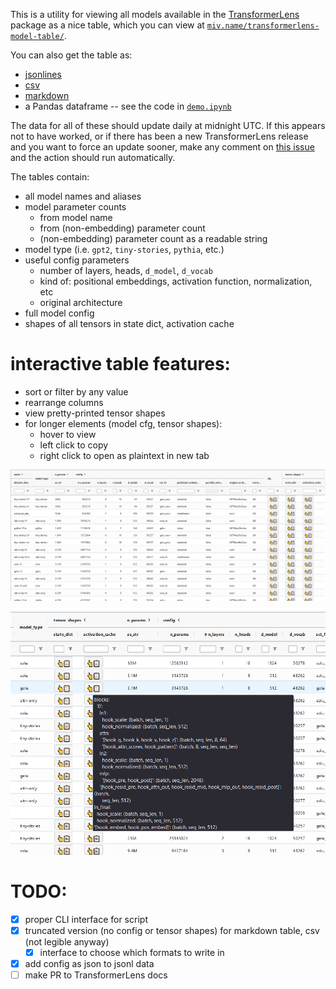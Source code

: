 This is a utility for viewing all models available in the [TransformerLens](https://github.com/neelnanda-io/TransformerLens) package as a nice table, which you can view at [`miv.name/transformerlens-model-table/`](https://miv.name/transformerlens-model-table/).

You can also get the table as:
- [jsonlines](docs/model_table.jsonl)
- [csv](docs/model_table.csv)
- [markdown](docs/model_table.md)
- a Pandas dataframe -- see the code in [`demo.ipynb`](demo.ipynb)

The data for all of these should update daily at midnight UTC. If this appears not to have worked, or if there has been a new TransformerLens release and you want to force an update sooner, make any comment on [this issue](https://github.com/mivanit/transformerlens-model-table/issues/1) and the action should run automatically.

The tables contain:

- all model names and aliases
- model parameter counts
	- from model name
	- from (non-embedding) parameter count
	- (non-embedding) parameter count as a readable string
- model type (i.e. `gpt2`, `tiny-stories`, `pythia`, etc.)
- useful config parameters 
	- number of layers, heads, `d_model`, `d_vocab`
	- kind of: positional embeddings, activation function, normalization, etc
	- original architecture
- full model config
- shapes of all tensors in state dict, activation cache

# interactive table features:

- sort or filter by any value
- rearrange columns
- view pretty-printed tensor shapes
- for longer elements (model cfg, tensor shapes):
	- hover to view
	- left click to copy
	- right click to open as plaintext in new tab

![screenshot of the table](docs/img/s1.png)

![pretty printing of tensor shapes](docs/img/s2.png)


# TODO:

 - [x] proper CLI interface for script
 - [x] truncated version (no config or tensor shapes) for markdown table, csv (not legible anyway)
	 - [x] interface to choose which formats to write in
 - [x] add config as json to jsonl data
 - [ ] make PR to TransformerLens docs
